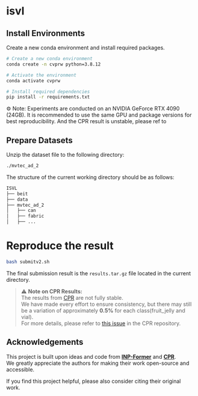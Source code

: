 # isvl

## Install Environments

Create a new conda environment and install required packages.

```bash
# Create a new conda environment
conda create -n cvprw python=3.8.12

# Activate the environment
conda activate cvprw

# Install required dependencies
pip install -r requirements.txt
```

⚙️ Note: Experiments are conducted on an NVIDIA GeForce RTX 4090 (24GB).
It is recommended to use the same GPU and package versions for best reproducibility. And the CPR result is unstable, please ref to 

##  Prepare Datasets
Unzip the dataset file to the following directory:
```bash
./mvtec_ad_2
```
The structure of the current working directory should be as follows:
```bash
ISVL
├── beit
├── data
├── mvtec_ad_2
│   ├── can
│   ├── fabric
│   ├── ...
```

# Reproduce the result
```bash
bash submitv2.sh
```
The final submission result is the `results.tar.gz` file located in the current directory.

> ⚠️ **Note on CPR Results:**  
> The results from [CPR](https://github.com/flyinghu123/CPR) are not fully stable.  
> We have made every effort to ensure consistency, but there may still be a variation of approximately **0.5%** for each class(fruit_jelly and vial).  
> For more details, please refer to [this issue](https://github.com/flyinghu123/CPR/issues/21) in the CPR repository.

## Acknowledgements

This project is built upon ideas and code from  [**INP-Former**](https://github.com/luow23/INP-Former) and [**CPR**](https://github.com/flyinghu123/CPR).  
We greatly appreciate the authors for making their work open-source and accessible.

If you find this project helpful, please also consider citing their original work.

